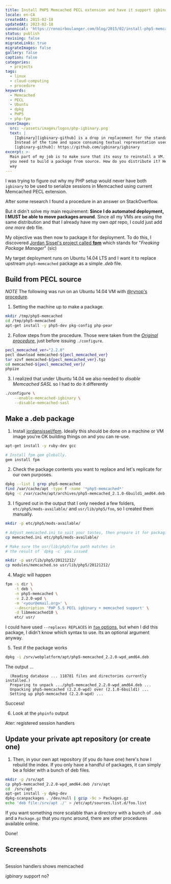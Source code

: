 ```yaml
---
title: Install PHP5 Memcached PECL extension and have it support igbinary
locale: en-CA
createdAt: 2015-02-18
updatedAt: 2023-02-18
canonical: 'https://renoirboulanger.com/blog/2015/02/install-php5-memcached-pecl-extension-support-igbinary/'
status: publish
revising: false
migrateLinks: true
migrateImages: false
gallery: false
caption: false
categories:
  - projects
tags:
  - linux
  - cloud-computing
  - procedure
keywords:
  - Memcached
  - PECL
  - Ubuntu
  - dpkg
  - PHP5
  - php-fpm
coverImage:
  src: ~/assets/images/logos/php-igbinary.png
  text: |
    [Igbinary][igbinary-github] is a drop in replacement for the standard *PHP serializer*.
    Instead of the time and space consuming textual representation used by PHP’s serialize, *igbinary* stores PHP data structures in a compact binary form.
    [igbinary-github]: https://github.com/igbinary/igbinary
excerpt: >-
  Main part of my job is to make sure that its easy to reinstall a VM. Sometimes
  you need to build a package from source. How do you distribute it? Here’s one
  way
---
```


I was trying to figure out why my PHP setup would never have both `igbinary` to
be used to serialize sessions in Memcached using current Memcached PECL
extension.

After some research I found a procedure in an answer on StackOverflow.

But it didn't solve my main requirement: **Since I do automated deployment, I
MUST be able to move packages around**. Since all my VMs are using the same
distribution and that I already have my own _apt_ repo, I could just add _one
more_ deb file.

My objective was then now to package it for deployment. To do this, I discovered
[Jordan Sissel's project called **fpm**][0] which stands for "_Freaking Package
Manager_" (sic)

My target deployment runs on Ubuntu 14.04 LTS and I want it to replace upstream
`php5-memcached` package as a simple _.deb_ file.

## Build from PECL source

_NOTE_ The following was run on an Ubuntu 14.04 VM with [@rynop's procedure][1].

1. Setting the machine up to make a package.

```bash
mkdir /tmp/php5-memcached
cd /tmp/php5-memcached
apt-get install -y php5-dev pkg-config php-pear
```

2. Follow steps from the procedure. Those were taken from the _[Original procedure][1]_, just before issuing `./configure`.

```bash
pecl_memcached_ver="2.2.0"
pecl download memcached-${pecl_memcached_ver}
tar xzvf memcached-${pecl_memcached_ver}.tgz
cd memcached-${pecl_memcached_ver}/
phpize
```

3. I realized that under Ubuntu 14.04 we also needed to _disable Memcached SASL_
   so I had to do it differently

```bash
./configure \
    --enable-memcached-igbinary \
    --disable-memcached-sasl
```

## Make a .deb package

1. Install [jordansissel/fpm][0]. Ideally this should be done on a machine or VM
   image you're OK building things on and you can re-use.

```bash
apt-get install -y ruby-dev gcc

# Install fpm gem globally.
gem install fpm
```

2. Check the package contents you want to replace and let's replicate for our
   own purposes.

```bash
dpkg --list | grep php5-memcached
find /var/cache/apt -type f -name '*php5-memcached*'
dpkg -c /var/cache/apt/archives/php5-memcached_2.1.0-6build1_amd64.deb
```

3. I figured out in the output that I only needed a few folders,
   `etc/php5/mods-available/` and `usr/lib/php5/foo`, so I created them
   manually.

```bash
mkdir -p etc/php5/mods-available/

# Adjust memcached.ini to suit your tastes, then prepare it for packaging
cp memcached.ini etc/php5/mods-available/

# Make sure the usr/lib/php5/foo path matches in
# the result of `dpkg -c` you issued

mkdir -p usr/lib/php5/20121212/
cp modules/memcached.so usr/lib/php5/20121212/
```

4. Magic will happen

```bash
fpm -s dir \
    -t deb \
    -n php5-memcached \
    -v 2.2.0-wpd \
    -m '<your@email.org>' \
    --description 'PHP 5.5 PECL igbinary + memcached support' \
    -d libmemcached10 \
    etc/ usr/
```

I could have used `--replaces REPLACES` in [`fpm` options][3], but when I did
this package, I didn't know which syntax to use. Its an optional argument
anyway.

5. Test if the package works

```bash
dpkg -i /srv/webplatform/apt/php5-memcached_2.2.0-wpd_amd64.deb
```

The output ...

```
  (Reading database ... 118781 files and directories currently installed.)
  Preparing to unpack .../php5-memcached_2.2.0-wpd_amd64.deb ...
  Unpacking php5-memcached (2.2.0-wpd) over (2.1.0-6build1) ...
  Setting up php5-memcached (2.2.0-wpd) ...
```

Success!

6. Look at the `phpinfo` output

<app-image style="float:unset;" src="~/assets/content/blog/2015/02/sessions_memcached_after.png" alt="OpenStack Cloud-Init dialog">
Ater: registered session handlers
</app-image>

## Update your private apt repository (or create one)

1. Then, in your own apt repository (if you do have one) here's how I rebuild
   the index. If you only have a handful of packages, it can simply be a folder
   with a bunch of deb files.

```bash
mkdir -p /srv/apt
cp php5-memcached_2.2.0-wpd_amd64.deb /srv/apt
cd  /srv/apt
apt-get install -y dpkg-dev
dpkg-scanpackages . /dev/null | gzip -9c > Packages.gz
echo 'deb file:/srv/apt ./' > /etc/apt/sources.list.d/foo.list
```

If you want something more scalable than a directory with a bunch of `.deb` and
a `Package.gz` that you rsync around, there are other procedures available
online.

Done!

## Screenshots

<div style="overflow:hidden;clear:both;" class="thumbnails gallery flex flex-row flex-wrap">

<app-image class="w-1/3" src="~/assets/content/blog/2015/02/sessions_memcached_before2.png" alt="OpenStack Cloud-Init dialog">

Session handlers shows memcached

</app-image>

<app-image class="w-1/3" src="~/assets/content/blog/2015/02/sessions_memcached_before.png" alt="OpenStack Cloud-Init dialog">

*igbinary* support no?

</app-image>

</div>

<!--#TODO-Improve-Code-Blocks-->

[0]: https://github.com/jordansissel/fpm
[1]:
  https://stackoverflow.com/questions/24407095/error-when-installing-pecl-memcached/28597188#answer-24892703
[2]: /cdn-cgi/l/email-protection
[3]: https://github.com/jordansissel/fpm/wiki
